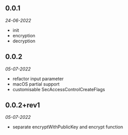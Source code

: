## 0.0.1

*24-06-2022*
- init
- encryption
- decryption

## 0.0.2

*05-07-2022*
- refactor input parameter
- macOS partial support
- customisable SecAccessControlCreateFlags

## 0.0.2+rev1

*05-07-2022*
- separate encryptWithPublicKey and encrypt function


